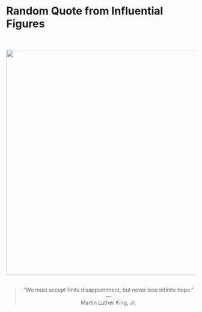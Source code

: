 # Random Quote from Influential Figures

<div align="center">
  <br>
  <br>
  <a href="https://en.wikipedia.org/wiki/Martin_Luther_King_Jr." title="Martin Luther King Jr. - Wikipedia"><img src="https://upload.wikimedia.org/wikipedia/commons/0/05/Martin_Luther_King%2C_Jr..jpg" width="600px"></a>
  <br>
  <br>
  <blockquote>&ldquo;We must accept finite disappointment, but never lose infinite hope.&rdquo; &mdash; <footer>Martin Luther King, Jr.</footer></blockquote>
</div>
  